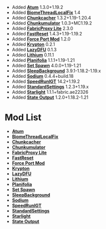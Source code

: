 - Added **[Atum](https://github.com/KingContaria/atum-rewrite)** 1.3.0+1.19.2
- Added **[BiomeThreadLocalFix](https://github.com/RedLime/BiomeThreadLocalFix)** 1.4
- Added **[Chunkcacher](https://github.com/Minecraft-Java-Edition-Speedrunning/chunkcacher)** 1.3.2+1.19-1.20.4
- Added **[Chunkumulator](https://github.com/DuncanRuns/Chunkumulator)** 1.0.3+MC1.19.2
- Added **[FabricProxy Lite](https://github.com/OKTW-Network/FabricProxy-Lite)** 2.3.0
- Added **[FastReset](https://github.com/KingContaria/FastReset)** 1.4.3+1.19-1.19.2
- Added **[Force Port Mod](https://github.com/DuncanRuns/Force-Port-Mod)** 1.2.0
- Added **[Krypton](https://github.com/astei/krypton)** 0.2.1
- Added **[LazyDFU](https://github.com/astei/lazydfu)** 0.1.3
- Added **[Lithium](https://github.com/CaffeineMC/lithium-fabric)** 0.11.1
- Added **[Planifolia](https://github.com/tildejustin/planifolia)** 1.1.1+1.19-1.21
- Added **[Set Spawn](https://github.com/Minecraft-Java-Edition-Speedrunning/set-spawn)** 4.0.0+1.19-1.21
- Added **[SleepBackground](https://github.com/RedLime/SleepBackground)** 3.9.1-1.18.2-1.19.x
- Added **[Sodium](https://github.com/Minecraft-Java-Edition-Speedrunning/sodium)** 0.4.4+build.18
- Added **[SpeedRunIGT](https://github.com/RedLime/SpeedRunIGT)** 14.2+1.19.2
- Added **[StandardSettings](https://github.com/KingContaria/StandardSettings)** 1.2.3+1.19.x
- Added **[Starlight](https://github.com/PaperMC/Starlight)** 1.1.1+fabric.ae22326
- Added **[State Output](https://github.com/tildejustin/state-output)** 1.2.0+1.18.2-1.21

# Mod List
- **[Atum](https://github.com/KingContaria/atum-rewrite)**
- **[BiomeThreadLocalFix](https://github.com/RedLime/BiomeThreadLocalFix)**
- **[Chunkcacher](https://github.com/Minecraft-Java-Edition-Speedrunning/chunkcacher)**
- **[Chunkumulator](https://github.com/DuncanRuns/Chunkumulator)**
- **[FabricProxy Lite](https://github.com/OKTW-Network/FabricProxy-Lite)**
- **[FastReset](https://github.com/KingContaria/FastReset)**
- **[Force Port Mod](https://github.com/DuncanRuns/Force-Port-Mod)**
- **[Krypton](https://github.com/astei/krypton)**
- **[LazyDFU](https://github.com/astei/lazydfu)**
- **[Lithium](https://github.com/CaffeineMC/lithium-fabric)**
- **[Planifolia](https://github.com/tildejustin/planifolia)**
- **[Set Spawn](https://github.com/Minecraft-Java-Edition-Speedrunning/set-spawn)**
- **[SleepBackground](https://github.com/RedLime/SleepBackground)**
- **[Sodium](https://github.com/Minecraft-Java-Edition-Speedrunning/sodium)**
- **[SpeedRunIGT](https://github.com/RedLime/SpeedRunIGT)**
- **[StandardSettings](https://github.com/KingContaria/StandardSettings)**
- **[Starlight](https://github.com/PaperMC/Starlight)**
- **[State Output](https://github.com/tildejustin/state-output)**
